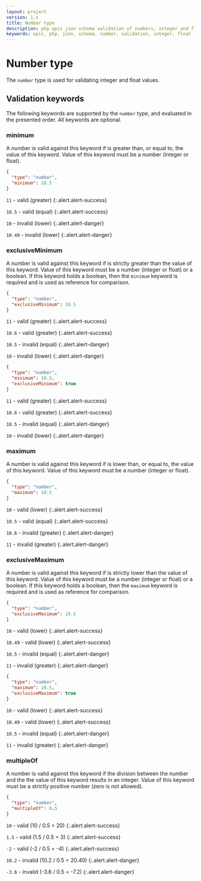 ```yaml
---
layout: project
version: 1.x
title: Number type
description: php opis json schema validation of numbers, integer and float
keywords: opis, php, json, schema, number, validation, integer, float
---
```


# Number type

The `number` type is used for validating integer and float values.

## Validation keywords

The following keywords are supported by the `number` type, and evaluated
in the presented order. All keywords are optional.

### minimum

A number is valid against this keyword if is greater than, or equal to, the
value of this keyword. 
Value of this keyword must be a number (integer or float).

```json
{
  "type": "number",
  "minimum": 10.5
}
```

`11` - valid (greater)
{:.alert.alert-success}

`10.5` - valid (equal)
{:.alert.alert-success}

`10` - invalid (lower)
{:.alert.alert-danger}

`10.49` - invalid (lower)
{:.alert.alert-danger}

### exclusiveMinimum

A number is valid against this keyword if is strictly greater than the
value of this keyword. Value of this keyword must be a number (integer or float)
or a boolean. If this keyword holds a boolean, 
then the `minimum` keyword is required and is used as reference for comparison.

```json
{
  "type": "number",
  "exclusiveMinimum": 10.5
}
```

`11` - valid (greater)
{:.alert.alert-success}

`10.6` - valid (greater)
{:.alert.alert-success}

`10.5` - invalid (equal)
{:.alert.alert-danger}

`10` - invalid (lower)
{:.alert.alert-danger}

```json
{
  "type": "number",
  "minimum": 10.5,
  "exclusiveMinimum": true
}
```

`11` - valid (greater)
{:.alert.alert-success}

`10.6` - valid (greater)
{:.alert.alert-success}

`10.5` - invalid (equal)
{:.alert.alert-danger}

`10` - invalid (lower)
{:.alert.alert-danger}

### maximum

A number is valid against this keyword if is lower than, or equal to, the
value of this keyword. 
Value of this keyword must be a number (integer or float).

```json
{
  "type": "number",
  "maximum": 10.5
}
```

`10` - valid (lower)
{:.alert.alert-success}

`10.5` - valid (equal)
{:.alert.alert-success}

`10.6` - invalid (greater)
{:.alert.alert-danger}

`11` - invalid (greater)
{:.alert.alert-danger}

### exclusiveMaximum

A number is valid against this keyword if is strictly lower than the
value of this keyword. Value of this keyword must be a number (integer or float)
or a boolean. If this keyword holds a boolean, 
then the `maximum` keyword is required and is used as reference for comparison.

```json
{
  "type": "number",
  "exclusiveMaximum": 10.5
}
```

`10` - valid (lower)
{:.alert.alert-success}

`10.49` - valid (lower)
{:.alert.alert-success}

`10.5` - invalid (equal)
{:.alert.alert-danger}

`11` - invalid (greater)
{:.alert.alert-danger}

```json
{
  "type": "number",
  "maximum": 10.5,
  "exclusiveMaximum": true
}
```

`10` - valid (lower)
{:.alert.alert-success}

`10.49` - valid (lower)
{:.alert.alert-success}

`10.5` - invalid (equal)
{:.alert.alert-danger}

`11` - invalid (greater)
{:.alert.alert-danger}

### multipleOf

A number is valid against this keyword if the division between the
number and the the value of this keyword results in an integer.
Value of this keyword must be a strictly positive number (zero is not allowed).

```json
{
  "type": "number",
  "multipleOf": 0.5
}
```

`10` - valid (10 / 0.5 = 20)
{:.alert.alert-success}

`1.5` - valid (1.5 / 0.5 = 3)
{:.alert.alert-success}

`-2` - valid (-2 / 0.5 = -4)
{:.alert.alert-success}

`10.2` - invalid (10.2 / 0.5 = 20.40)
{:.alert.alert-danger}

`-3.6` - invalid (-3.6 / 0.5 = -7.2)
{:.alert.alert-danger}
